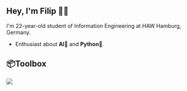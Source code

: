## Hey, I'm Filip 👋🏻

I'm 22-year-old student of Information Engineering at HAW Hamburg, Germany.

- Enthusiast about **AI**🤖 and **Python**🐍.

## 📦**Toolbox**

<p align="left">
  <a href="https://skillicons.dev">
    <img src="https://skillicons.dev/icons?i=c,python,github" />
  </a>
</p>
